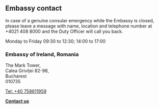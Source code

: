 ## Embassy contact

In case of a genuine consular emergency while the Embassy is closed, please leave a message with name, location and telephone number at +4021 408 8000 and the Duty Officer will call you back.

Monday to Friday 09:30 to 12:30; 14:00 to 17:00

### Embassy of Ireland, Romania

The Mark Tower,   
Calea Griviței 82-98,   
Bucharest   
010735

[Tel: +40 758611959](tel:+40758611959)

[**Contact us**](/en/romania/bucharest/contact/)